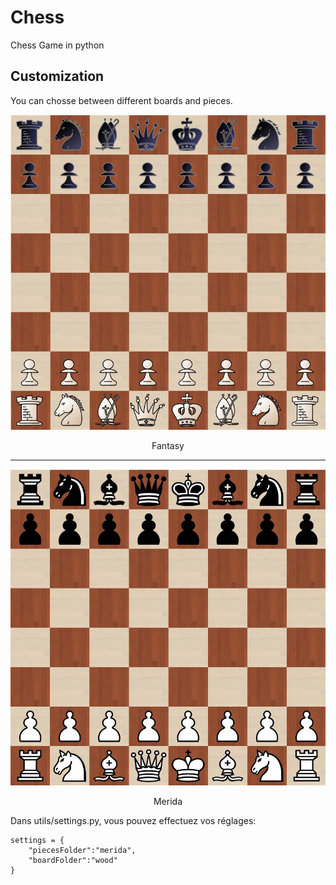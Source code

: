 # Chess


Chess Game in python
## Customization

You can chosse between different boards and pieces.

![Jeu pièces fantasy](https://github.com/Hubert-LEROUX/Chess/blob/master/presentation/jeuFantasy.jpg "Jeu pièces fantasy")
<p align="center">Fantasy</p>

-----

![Jeu pièces merida](https://github.com/Hubert-LEROUX/Chess/blob/master/presentation/jeuMerida.jpg "Jeu pièces merida")
<p align="center">Merida</p>

Dans utils/settings.py, vous pouvez effectuez vos réglages:
```
settings = {
    "piecesFolder":"merida",
    "boardFolder":"wood"
}
```
